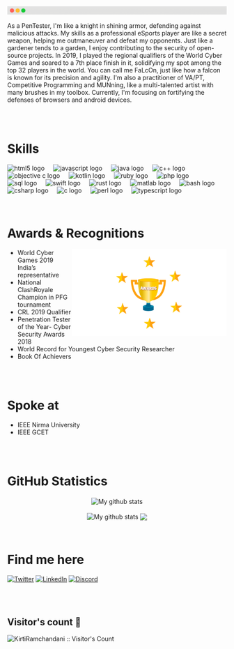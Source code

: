 ![Header](./assets/header.png)

As a PenTester, I'm like a knight in shining armor, defending against malicious attacks. My skills as a professional eSports player are like a secret weapon, helping me outmaneuver and defeat my opponents. Just like a gardener tends to a garden, I enjoy contributing to the security of open-source projects. In 2019, I played the regional qualifiers of the World Cyber Games and soared to a 7th place finish in it, solidifying my spot among the top 32 players in the world. You can call me FaLcOn, just like how a falcon is known for its precision and agility. I'm also a practitioner of VA/PT, Competitive Programming and MUNning, like a multi-talented artist with many brushes in my toolbox. Currently, I'm focusing on fortifying the defenses of browsers and android devices.

<br />
<br />

# Skills
<div align="left">
  <img src="https://cdn.jsdelivr.net/gh/devicons/devicon/icons/html5/html5-original.svg" height="60" alt="html5 logo"  />
  <img width="12" />
  <img src="https://cdn.jsdelivr.net/gh/devicons/devicon/icons/javascript/javascript-original.svg" height="60" alt="javascript logo"  />
  <img width="12" />
  <img src="https://cdn.jsdelivr.net/gh/devicons/devicon/icons/java/java-original.svg" height="60" alt="java logo"  />
  <img width="12" />
  <img src="https://cdn.jsdelivr.net/gh/devicons/devicon/icons/cplusplus/cplusplus-original.svg" height="60" alt="c++ logo"  />
  <img width="12" />
  <img src="https://cdn.jsdelivr.net/gh/devicons/devicon/icons/objectivec/objectivec-plain.svg" height="60" alt="objective c logo"  />
  <img width="12" />
  <img src="https://cdn.jsdelivr.net/gh/devicons/devicon/icons/kotlin/kotlin-original.svg" height="60" alt="kotlin logo"  />
  <img width="12" />
  <img src="https://cdn.jsdelivr.net/gh/devicons/devicon/icons/ruby/ruby-original.svg" height="60" alt="ruby logo"  />
  <img width="12" />
  <img src="https://cdn.jsdelivr.net/gh/devicons/devicon/icons/php/php-original.svg" height="60" alt="php logo"  />
  <img width="12" />
  <img src="https://cdn.jsdelivr.net/gh/devicons/devicon/icons/mysql/mysql-original.svg" height="60" alt="sql logo"  />
  <img width="12" />
  <img src="https://cdn.jsdelivr.net/gh/devicons/devicon/icons/swift/swift-original.svg" height="60" alt="swift logo"  />
  <img width="12" />
  <img src="https://cdn.jsdelivr.net/gh/devicons/devicon/icons/rust/rust-plain.svg" height="60" alt="rust logo"  />
  <img width="12" />
  <img src="https://cdn.jsdelivr.net/gh/devicons/devicon/icons/matlab/matlab-original.svg" height="60" alt="matlab logo"  />
  <img width="12" />
  <img src="https://cdn.jsdelivr.net/gh/devicons/devicon/icons/bash/bash-original.svg" height="60" alt="bash logo"  />
  <img width="12" />
  <img src="https://cdn.jsdelivr.net/gh/devicons/devicon/icons/csharp/csharp-original.svg" height="60" alt="csharp logo"  />
  <img width="12" />
  <img src="https://cdn.jsdelivr.net/gh/devicons/devicon/icons/c/c-original.svg" height="60" alt="c logo"  />
  <img width="12" />
  <img src="https://cdn.jsdelivr.net/gh/devicons/devicon/icons/perl/perl-original.svg" height="60" alt="perl logo"  />
  <img width="12" />
  <img src="https://cdn.jsdelivr.net/gh/devicons/devicon/icons/typescript/typescript-original.svg" height="60" alt="typescript logo"  />
  <img width="12" />
</div>

<br />
<br />

# Awards & Recognitions

<img align="right" height="200" src="./assets/awards.gif" autoplay />

* World Cyber Games 2019 India’s representative
* National ClashRoyale Champion in PFG tournament
* CRL 2019 Qualifier
* Penetration Tester of the Year- Cyber Security Awards 2018
* World Record for Youngest Cyber Security Researcher
* Book Of Achievers

<br />
<br />

# Spoke at
* IEEE Nirma University
* IEEE GCET

<br />
<br />

# GitHub Statistics
<div align="center"> 
  <img align="center" src="https://github-readme-streak-stats.herokuapp.com?user=KirtiRamchandani&theme=vue-dark&hide_border=false&date_format=M%20j%5B%2C%20Y%5D" height="200" alt="My github stats" />
</div>
<br />
<div align="center">  
  <img align="center" src="https://github-readme-stats.vercel.app/api?username=KirtiRamchandani&show_icons=true&include_all_commits=true&theme=cobalt&hide_border=false" height="200" alt="My github stats" /> 
  <img align="center" src="https://github-readme-stats.vercel.app/api/top-langs/?username=KirtiRamchandani&layout=compact&theme=cobalt&hide_border=false" height="200" />
</div>

<br />
<br />

# Find me here
<!--[<img alt="Gmail" src="https://img.shields.io/badge/Gmail-D14836?style=for-the-badge&logo=gmail&logoColor=white" />]() -->
[<img alt="Twitter" src="https://img.shields.io/badge/twitter-%231DA1F2.svg?&style=for-the-badge&logo=twitter&logoColor=white" />](https://twitter.com/kirtikumar_a_r)
[<img alt="LinkedIn" src="https://img.shields.io/badge/LinkedIn-0077B5?style=for-the-badge&logo=linkedin&logoColor=white" />](https://www.linkedin.com/in/kirtikumar-anandrao-ramchandani-ba949b153/)
[<img alt="Discord" src="https://img.shields.io/badge/Discord-5865F2?style=for-the-badge&logo=discord&logoColor=white" />](https://discordapp.com/users/397017832648605697)

<br />
<br />

## Visitor's count :eyes:
<img src="https://profile-counter.glitch.me/{KirtiRamchandani}/count.svg" alt="KirtiRamchandani :: Visitor's Count" />
<br />
<br />
